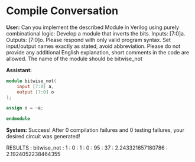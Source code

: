 # Compile Conversation

**User:**
Can you implement the described Module in Verilog using purely combinational logic:
Develop a module that inverts the bits. Inputs: [7:0]a. Outputs: [7:0]o.
Please respond with only valid program syntax. Set input/output names exactly as stated, avoid abbreviation. Please do not provide any additional English explanation, short comments in the code are allowed.
The name of the module should be bitwise_not


**Assistant:**
```verilog
module bitwise_not(
    input [7:0] a,
    output [7:0] o
);

assign o = ~a;

endmodule
```

**System:**
Success!
After 0 compilation failures and 0 testing failures, your desired circuit was generated!


RESULTS : bitwise_not : 1 : 0 : 1 : 0 : 95 : 37 : 2.243321657180786 : 2.1924052238464355